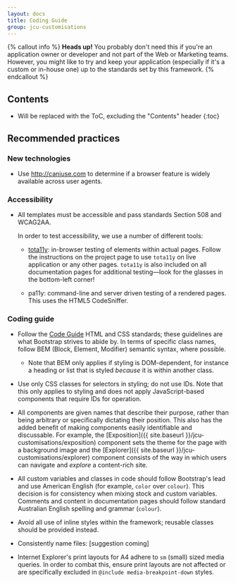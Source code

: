 ```yaml
---
layout: docs
title: Coding Guide
group: jcu-customisations
---
```


{% callout info %}
**Heads up!** You probably don't need this if you're an application owner or
developer and not part of the Web or Marketing teams. However, you might like to
try and keep your application (especially if it's a custom or in-house one) up
to the standards set by this framework.
{% endcallout %}

## Contents

* Will be replaced with the ToC, excluding the "Contents" header
{:toc}

## Recommended practices

### New technologies

* Use http://caniuse.com to determine if a browser feature is widely available
  across user agents.

### Accessibility

* All templates must be accessible and pass standards Section 508 and WCAG2AA.

  In order to test accessibility, we use a number of different tools:

  * [tota11y](https://khan.github.io/tota11y/): in-browser testing of elements
    within actual pages.  Follow the instructions on the project page to use
    `tota11y` on live application or any other pages. `tota11y` is also included
    on all documentation pages for additional testing—look for the glasses in the
    bottom-left corner!

  * pa11y: command-line and server driven testing of a rendered pages.  This
    uses the HTML5 CodeSniffer.

### Coding guide

* Follow the [Code Guide](http://codeguide.co) HTML and CSS standards; these
  guidelines are what Bootstrap strives to abide by.  In terms of specific class
  names, follow BEM (Block, Element, Modifier) semantic syntax, where possible.

  * Note that BEM only applies if styling is DOM-dependent, for instance a
    heading or list that is styled *because* it is within another class.

* Use only CSS classes for selectors in styling; do not use IDs.  Note that this
  only applies to styling and does not apply JavaScript-based components that
  require IDs for operation.


* All components are given names that describe their purpose, rather than being
  arbitrary or specifically dictating their position.  This also has the added
  benefit of making components easily identifiable and discussable.  For
  example, the [Exposition]({{ site.baseurl }}/jcu-customisations/exposition)
  component sets the theme for the page with a background image and the
  [Explorer]({{ site.baseurl }}/jcu-customisations/explorer) component consists of
  the way in which users can navigate and *explore* a content-rich site.

* All custom variables and classes in code should follow Bootstrap's lead
  and use American English (for example, ``color`` over ``colour``).  This
  decision is for consistency when mixing stock and custom variables.  Comments
  and content in documentation pages should follow standard Australian English
  spelling and grammar (``colour``).

* Avoid all use of inline styles within the framework; reusable classes should
  be provided instead.

* Consistently name files: [suggestion coming]

* Internet Explorer's print layouts for A4 adhere to `sm` (small) sized media
  queries.  In order to combat this, ensure print layouts are not affected or
  are specifically excluded in `@include media-breakpoint-down` styles.
